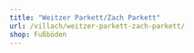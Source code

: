 ```yaml
---
title: "Weitzer Parkett/Zach Parkett"
url: /villach/weitzer-parkett-zach-parkett/
shop: Fußböden
---
```

